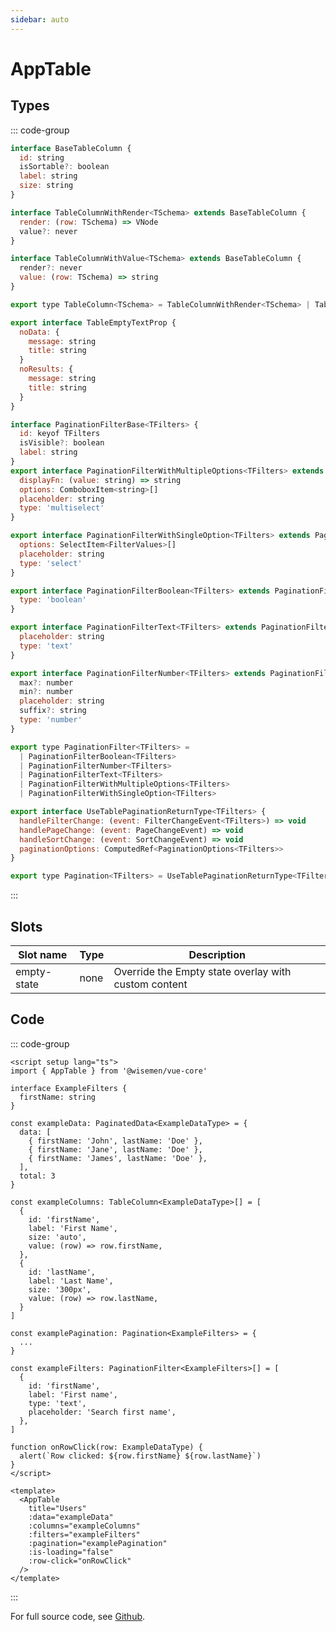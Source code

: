 ```yaml
---
sidebar: auto
---
```



# AppTable

<!-- @include: ./app-table-meta.md -->

## Types

::: code-group
```js [TableColumn]
interface BaseTableColumn {
  id: string
  isSortable?: boolean
  label: string
  size: string
}

interface TableColumnWithRender<TSchema> extends BaseTableColumn {
  render: (row: TSchema) => VNode
  value?: never
}

interface TableColumnWithValue<TSchema> extends BaseTableColumn {
  render?: never
  value: (row: TSchema) => string
}

export type TableColumn<TSchema> = TableColumnWithRender<TSchema> | TableColumnWithValue<TSchema>
```

```js [TableEmptyTextProp]
export interface TableEmptyTextProp {
  noData: {
    message: string
    title: string
  }
  noResults: {
    message: string
    title: string
  }
}
```

```js [PaginationFilter]
interface PaginationFilterBase<TFilters> {
  id: keyof TFilters
  isVisible?: boolean
  label: string
}
export interface PaginationFilterWithMultipleOptions<TFilters> extends PaginationFilterBase<TFilters> {
  displayFn: (value: string) => string
  options: ComboboxItem<string>[]
  placeholder: string
  type: 'multiselect'
}

export interface PaginationFilterWithSingleOption<TFilters> extends PaginationFilterBase<TFilters> {
  options: SelectItem<FilterValues>[]
  placeholder: string
  type: 'select'
}

export interface PaginationFilterBoolean<TFilters> extends PaginationFilterBase<TFilters> {
  type: 'boolean'
}

export interface PaginationFilterText<TFilters> extends PaginationFilterBase<TFilters> {
  placeholder: string
  type: 'text'
}

export interface PaginationFilterNumber<TFilters> extends PaginationFilterBase<TFilters> {
  max?: number
  min?: number
  placeholder: string
  suffix?: string
  type: 'number'
}

export type PaginationFilter<TFilters> =
  | PaginationFilterBoolean<TFilters>
  | PaginationFilterNumber<TFilters>
  | PaginationFilterText<TFilters>
  | PaginationFilterWithMultipleOptions<TFilters>
  | PaginationFilterWithSingleOption<TFilters>
```

```js [Pagination]
export interface UseTablePaginationReturnType<TFilters> {
  handleFilterChange: (event: FilterChangeEvent<TFilters>) => void
  handlePageChange: (event: PageChangeEvent) => void
  handleSortChange: (event: SortChangeEvent) => void
  paginationOptions: ComputedRef<PaginationOptions<TFilters>>
}

export type Pagination<TFilters> = UseTablePaginationReturnType<TFilters>
```
::: 


## Slots

| Slot name  | Type            | Description                                          |
| ---------- | --------------- | ---------------------------------------------------- |
| empty-state| none            | Override the Empty state overlay with custom content |


## Code

::: code-group
```vue [Usage]
<script setup lang="ts">
import { AppTable } from '@wisemen/vue-core'

interface ExampleFilters {
  firstName: string
}

const exampleData: PaginatedData<ExampleDataType> = {
  data: [
    { firstName: 'John', lastName: 'Doe' },
    { firstName: 'Jane', lastName: 'Doe' },
    { firstName: 'James', lastName: 'Doe' },
  ],
  total: 3
}

const exampleColumns: TableColumn<ExampleDataType>[] = [
  {
    id: 'firstName',
    label: 'First Name',
    size: 'auto',
    value: (row) => row.firstName,
  },
  {
    id: 'lastName',
    label: 'Last Name',
    size: '300px',
    value: (row) => row.lastName,
  }
]

const examplePagination: Pagination<ExampleFilters> = {
  ...
}

const exampleFilters: PaginationFilter<ExampleFilters>[] = [
  {
    id: 'firstName',
    label: 'First name',
    type: 'text',
    placeholder: 'Search first name',
  },
]

function onRowClick(row: ExampleDataType) {
  alert(`Row clicked: ${row.firstName} ${row.lastName}`)
}
</script>
  
<template>
  <AppTable
    title="Users"
    :data="exampleData"
    :columns="exampleColumns"
    :filters="exampleFilters"
    :pagination="examplePagination"
    :is-loading="false"
    :row-click="onRowClick"
  />
</template>
```
:::

For full source code, see [Github](https://github.com/wisemen-digital/vue-core/blob/main/packages/components/src/components/table/AppTable.vue).

